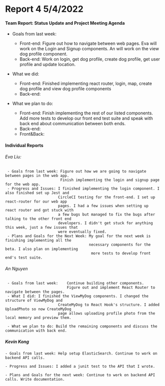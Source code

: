 # **Report 4 5/4/2022**

#### Team Report: Status Update and Project Meeting Agenda
   - Goals from last week:
     - Front-end: Figure out how to navigate between web pages. Eva will work on the Login and Signup components. An will work on the view dog profile component.
     - Back-end: Work on login, get dog profile, create dog profile, get user profile and update location.

   - What we did:
     - Front-end: Finished implementing react router, login, map, create dog profile 
                  and view dog profile components
     - Back-end: 

   - What we plan to do:
     - Front-end: Finish implementing the rest of our listed components. Add more tests
                  to develop our front end test suite and speak with back end about
                  communication between both ends.  
     - Back-end: 
     - Front&Back: 

#### Individual Reports

###### Eva Liu: 
     - Goals from last week: Figure out how we are going to navigate between pages in the web app. 
                             Finish implementing the login and signup page for the web app.
     - Progress and Issues: I finished implementing the login component. I also finished set up Jest and
                            CircleCI testing for the front-end. I set up react-router for our web app
                            pages. I had a few issues when setting up react router and got stuck with
                            a few bugs but managed to fix the bugs after talking to the other front end
                            developers. I didn't get stuck for anything this week, just a few issues that
                            were eventually fixed.
     - Plans and Goals for the Next Week: My goal for the next week is finishing implementing all the
                                          necessary components for the beta. I also plan on implementing
                                           more tests to develop front end's test suite.  

###### An Nguyen

     - Goals from last week:    Continue building other components.
                                Figure out and implement React Router to navigate between the pages.
     - What I did: I finished the ViewMyDog components. I changed the structure of ViewMyDog and 
                            CreateMyDog to React Hook's structure. I added UploadPhoto so now CreateMyDog
                            page allows uploading profile photo from the local memory and preview them. 
                            
     - What we plan to do: Build the remaining components and discuss the communication with back end.

##### Kevin Kong
    - Goals from last week: Help setup ElasticSearch. Continue to work on backend API calls.

    - Progress and Issues: I added a junit test to the API that I wrote. 

    - Plans and Goals for the next week: Continue to work on backend API calls. Write documentation.